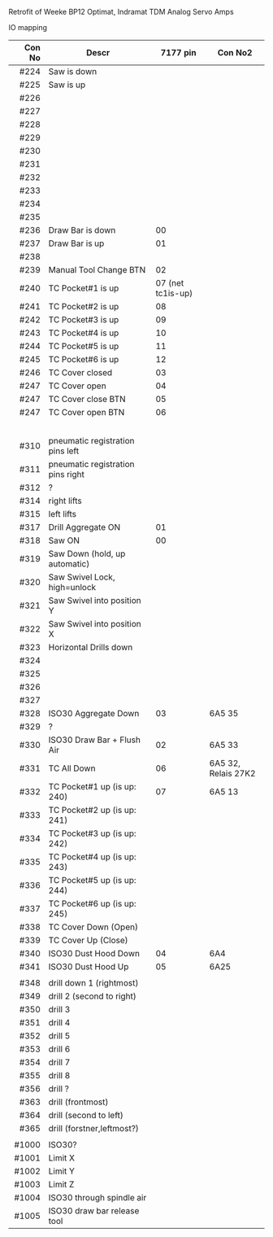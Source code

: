 Retrofit of Weeke BP12 Optimat, Indramat TDM Analog Servo Amps


IO mapping


| Con No|  Descr                            | 7177 pin                    | Con No2|
|------:|-----------------------------------|-----------------------------|-----------|
| #224 |  Saw is down                       |                             | 
| #225 |  Saw is up                         |                             | 
| #226 |                                    |                             | 
| #227 |                                    |                             | 
| #228 |                                    |                             | 
| #229 |                                    |                             | 
| #230 |                                    |                             | 
| #231 |                                    |                             | 
| #232 |                                    |                             | 
| #233 |                                    |                             | 
| #234 |                                    |                             | 
| #235 |                                    |                             | 
| #236 | Draw Bar is down                   |00                           | 
| #237 | Draw Bar is up                     |01                           | 
| #238 |                                    |                             | 
| #239 |  Manual Tool Change BTN            |02                           | 
| #240 |  TC Pocket#1 is up                 |07  (net tc1is-up)            | 
| #241 |  TC Pocket#2 is up                 |08                            | 
| #242 |  TC Pocket#3 is up                 |09                            | 
| #243 |  TC Pocket#4 is up                 |10                            | 
| #244 |  TC Pocket#5 is up                 |11                            | 
| #245 |  TC Pocket#6 is up                 |12                           | 
| #246 |  TC Cover closed                   |03                           | 
| #247 |  TC Cover open                     |04                           | 
| #247 |  TC Cover close BTN                |05                           | 
| #247 |  TC Cover open BTN                 |06                           | 
|      |                                    |                             | 
|      |                                    |                             | 
|      |                                    |                             | 
|      |                                    |                             | 
|      |                                    |                             | 
| #310 |  pneumatic registration pins left  |                             | 
| #311 |  pneumatic registration pins right |                             | 
| #312 |  ?                                 |                             | 
| #314 |  right lifts                       |                             | 
| #315 |  left lifts                        |                             | 
| #317 |  Drill Aggregate ON                |01                           | 
| #318 |  Saw ON                            |00                           | 
| #319 |  Saw Down (hold, up automatic)     |                             | 
| #320 |  Saw Swivel Lock, high=unlock      |                             | 
| #321 |  Saw Swivel into position Y        |                             | 
| #322 |  Saw Swivel into position X        |                             | 
| #323 |  Horizontal Drills down            |                             | 
| #324 |                                    |                             | 
| #325 |                                    |                             | 
| #326 |                                    |                             | 
| #327 |                                    |                             | 
| #328 |  ISO30 Aggregate Down              |03                           | 6A5 35|
| #329 |  ? |                             | 
| #330 |  ISO30 Draw Bar + Flush Air        |02                           | 6A5 33|
| #331 |  TC All Down                       |06                           | 6A5 32, Relais 27K2|
| #332 |  TC Pocket#1 up (is up: 240)       |07                           | 6A5 13|
| #333 |  TC Pocket#2 up (is up: 241)       |                             | 
| #334 |  TC Pocket#3 up (is up: 242)       |                             | 
| #335 |  TC Pocket#4 up (is up: 243)       |                             | 
| #336 |  TC Pocket#5 up (is up: 244)       |                             | 
| #337 |  TC Pocket#6 up (is up: 245)       |                             | 
| #338 |  TC Cover Down (Open)              |                             | 
| #339 |  TC Cover Up (Close)               |                             | 
| #340 |  ISO30 Dust Hood Down              |04                           | 6A4
| #341 |  ISO30 Dust Hood Up                |05                           | 6A25
|      |                                    |                             | 
| #348 |  drill down 1 (rightmost)          |                             | 
| #349 |  drill 2 (second to right)         |                             | 
| #350 |  drill 3                           |                             | 
| #351 |  drill 4                           |                             | 
| #352 |  drill 5                           |                             | 
| #353 |  drill 6                           |                             | 
| #354 |  drill 7                           |                             | 
| #355 |  drill 8                           |                             | 
| #356 |  drill ?                           |                             | 
| #363 |  drill (frontmost)                 |                             | 
| #364 |  drill (second to left)            |                             | 
| #365 |  drill (forstner,leftmost?)        |             |
|  |                             |                             | 
| #1000 |  ISO30?                           |                             | 
| #1001 |  Limit X                                 |                             | 
| #1002 |  Limit Y                                |                             | 
| #1003 |  Limit Z                                 |                             | 
| #1004 |  ISO30 through spindle air        |                             | 
| #1005 |  ISO30 draw bar release tool      |                             | 

